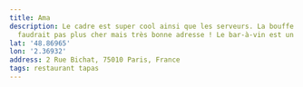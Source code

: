 ```yaml
---
title: Ama
description: Le cadre est super cool ainsi que les serveurs. La bouffe est très bonne,
  faudrait pas plus cher mais très bonne adresse ! Le bar-à-vin est un poil cher
lat: '48.86965'
lon: '2.36932'
address: 2 Rue Bichat, 75010 Paris, France
tags: restaurant tapas
---
```

